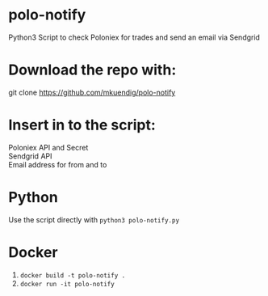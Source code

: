 # polo-notify
Python3 Script to check Poloniex for trades and send an email via Sendgrid

# Download the repo with:

git clone https://github.com/mkuendig/polo-notify

# Insert in to the script:

Poloniex API and Secret  
Sendgrid API  
Email address for from and to  

# Python

Use the script directly with `python3 polo-notify.py`

# Docker

1. `docker build -t polo-notify .`
2. `docker run -it polo-notify`
